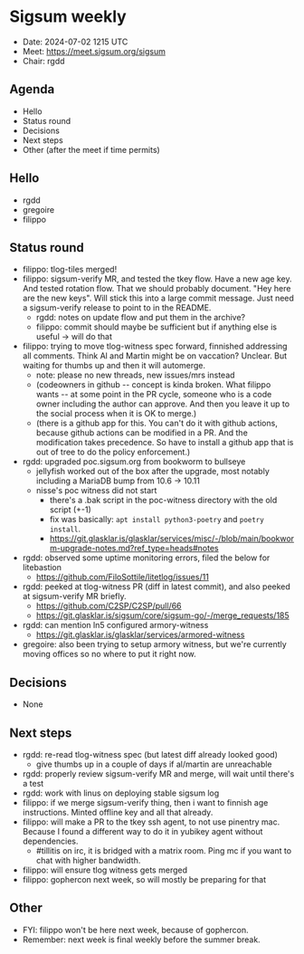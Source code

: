 # Sigsum weekly

- Date: 2024-07-02 1215 UTC
- Meet: https://meet.sigsum.org/sigsum
- Chair: rgdd

## Agenda

- Hello
- Status round
- Decisions
- Next steps
- Other (after the meet if time permits)

## Hello

- rgdd
- gregoire
- filippo

## Status round

- filippo: tlog-tiles merged!
- filippo: sigsum-verify MR, and tested the tkey flow. Have a new age key. And
  tested rotation flow. That we should probably document. "Hey here are the new
  keys". Will stick this into a large commit message. Just need a sigsum-verify
  release to point to in the README.
  - rgdd: notes on update flow and put them in the archive?
  - filippo: commit should maybe be sufficient but if anything else is useful ->
    will do that
- filippo: trying to move tlog-witness spec forward, finnished addressing all
  comments. Think Al and Martin might be on vaccation? Unclear. But waiting for
  thumbs up and then it will automerge.
  - note: please no new threads, new issues/mrs instead
  - (codeowners in github -- concept is kinda broken. What filippo wants -- at
    some point in the PR cycle, someone who is a code owner including the author
    can approve. And then you leave it up to the social process when it is OK to
    merge.)
  - (there is a github app for this. You can't do it with github actions,
    because github actions can be modified in a PR. And the modification takes
    precedence. So have to install a github app that is out of tree to do the
    policy enforcement.)
- rgdd: upgraded poc.sigsum.org from bookworm to bullseye
  - jellyfish worked out of the box after the upgrade, most notably including a
    MariaDB bump from 10.6 -> 10.11
  - nisse's poc witness did not start
    - there's a .bak script in the poc-witness directory with the old script
      (+-1)
    - fix was basically: `apt install python3-poetry` and `poetry install`.
    - https://git.glasklar.is/glasklar/services/misc/-/blob/main/bookworm-upgrade-notes.md?ref_type=heads#notes
- rgdd: observed some uptime monitoring errors, filed the below for litebastion
  - https://github.com/FiloSottile/litetlog/issues/11
- rgdd: peeked at tlog-witness PR (diff in latest commit), and also peeked at
  sigsum-verify MR briefly.
  - https://github.com/C2SP/C2SP/pull/66
  - https://git.glasklar.is/sigsum/core/sigsum-go/-/merge_requests/185
- rgdd: can mention ln5 configured armory-witness
  - https://git.glasklar.is/glasklar/services/armored-witness
- gregoire: also been trying to setup armory witness, but we're currently moving
  offices so no where to put it right now.

## Decisions

- None

## Next steps

- rgdd: re-read tlog-witness spec (but latest diff already looked good)
  - give thumbs up in a couple of days if al/martin are unreachable
- rgdd: properly review sigsum-verify MR and merge, will wait until there's a
  test
- rgdd: work with linus on deploying stable sigsum log
- filippo: if we merge sigsum-verify thing, then i want to finnish age
  instructions. Minted offline key and all that already.
- filippo: will make a PR to the tkey ssh agent, to not use pinentry mac.
  Because I found a different way to do it in yubikey agent without
  dependencies.
  - #tillitis on irc, it is bridged with a matrix room. Ping mc if you want to
    chat with higher bandwidth.
- filippo: will ensure tlog witness gets merged
- filippo: gophercon next week, so will mostly be preparing for that

## Other

- FYI: filippo won't be here next week, because of gophercon.
- Remember: next week is final weekly before the summer break.
